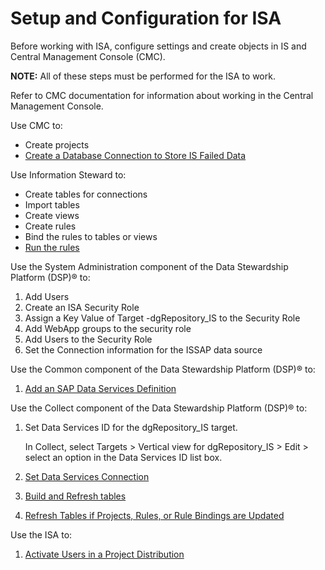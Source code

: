 # Setup and Configuration for ISA

Before working with ISA, configure settings and create objects in IS and
Central Management Console (CMC).

<span style="font-weight: bold;">NOTE:</span> All of these steps must be
performed for the ISA to work.

Refer to CMC documentation for information about working in the Central
Management Console.

Use CMC to:

  - Create projects
  - [Create a Database Connection to Store IS Failed
    Data](../Config/Create_a_Database_Connection_to_Store_IS_Failed_Data.htm)

Use Information Steward to:

  - Create tables for connections
  - Import tables
  - Create views
  - Create rules
  - Bind the rules to tables or views
  - [Run the rules](../Config/Run_Rules_in_IS.htm)

Use the System Administration component of the Data Stewardship Platform
(DSP)® to:

1.  Add Users
2.  Create an ISA Security Role
3.  Assign a Key Value of Target -dgRepository\_IS to the Security Role
4.  Add WebApp groups to the security role
5.  Add Users to the Security Role
6.  Set the Connection information for the ISSAP data source

Use the Common component of the Data Stewardship Platform (DSP)® to:

1.  [Add an SAP Data Services
    Definition](../../../Platform/Common/Use_Cases/Register_a_Data_Source_in_Common.htm)

Use the Collect component of the Data Stewardship Platform (DSP)® to:

1.  Set Data Services ID for the dgRepository\_IS target.
    
    In Collect, select Targets \> Vertical view for dgRepository\_IS \>
    Edit \> select an option in the Data Services ID list box.

2.  [Set Data Services
    Connection](../Config/Set_Data_Services_Connections.htm)

3.  [Build and Refresh
    tables](../../../Platform/Collect/Use_Cases/Build_Package_for_Table.htm)

4.  [Refresh Tables if Projects, Rules, or Rule Bindings are
    Updated](../Config/Refresh_Tables_if_Projects_Rules_or_Rule_Bindings_are_Updated.htm)

Use the ISA to:

1.  [Activate Users in a Project
    Distribution](Add_Users_to_a_Project_Distribution.htm)
